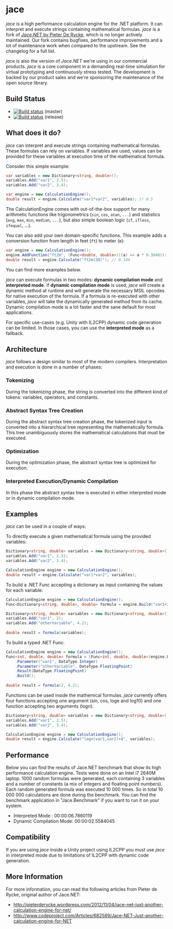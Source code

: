 # jace
_jace_ is a high performance calculation engine for the .NET platform. It can interpret and execute strings containing mathematical formulas. _jace_ is a fork of [_Jace.NET_ by Pieter De Rycke](https://github.com/pieterderycke/Jace), which is no longer actively maintained. Our fork contains bugfixes, performance improvements and a lot of maintenance work when compared to the upstream. See the changelog for a full list.

_jace_ is also the version of _Jace.NET_ we're using in our commercial products. _jace_ is a core component in a demanding real-time simulation for virtual prototyping and continuously stress tested. The development is backed by our product sales and we're sponsoring the maintenance of the open source library.

## Build Status
* [![Build status](https://github.com/adletec/jace/actions/workflows/dotnet.yml/badge.svg?branch=master)](https://github.com/adletec/jace/actions/workflows/dotnet.yml?query=branch%3Amaster) (master)
* [![Build status](https://github.com/adletec/jace/actions/workflows/release.yml/badge.svg)](https://github.com/adletec/jace/actions/workflows/release.yml?query=) (release)

## What does it do?
_jace_ can interpret and execute strings containing mathematical formulas. These formulas can rely on variables. If variables are used, values can be provided for these variables at execution time of the mathematical formula.

Consider this simple example:

```csharp
var variables = new Dictionary<string, double>();
variables.Add("var1", 2.5);
variables.Add("var2", 3.4);

var engine = new CalculationEngine();
double result = engine.Calculate("var1*var2", variables); // 8.5
```

The CalculationEngine comes with out-of-the-box support for many arithmetic functions like trigonometrics (`sin`, `cos`, `atan`, `...`) and statistics (`avg`, `max`, `min`, `median`, `...`), but also simple boolean logic (`if`, `ifless`, `ifequal`, ...).

You can also add your own domain-specific functions. This example adds a conversion function from length in feet (`ft`) to meter (`m`):

```csharp
var engine = new CalculationEngine();
engine.AddFunction("ft2m", (Func<double, double>)((a) => a * 0.3048)):
double result = engine.Calculate("ft2m(30)"); // 9.144
```

You can find more examples below.

_jace_ can execute formulas in two modes: **dynamic compilation mode** and **interpreted mode**. If **dynamic compilation mode** is used, _jace_ will create a dynamic method at runtime and will generate the necessary MSIL opcodes for native execution of the formula. If a formula is re-executed with other variables, _jace_ will take the dynamically generated method from its cache. Dynamic compilation mode is a lot faster and the sane default for most applications.

For specific use-cases (e.g. Unity with IL2CPP) dynamic code generation can be limited. In those cases, you can use the **interpreted mode** as a fallback.

## Architecture
_jace_ follows a design similar to most of the modern compilers. Interpretation and execution is done in a number of phases:

### Tokenizing
During the tokenizing phase, the string is converted into the different kind of tokens: variables, operators, and constants.

### Abstract Syntax Tree Creation
During the abstract syntax tree creation phase, the tokenized input is converted into a hierarchical tree representing the mathematically formula. This tree unambiguously stores the mathematical calculations that must be executed.

### Optimization
During the optimization phase, the abstract syntax tree is optimized for execution.

### Interpreted Execution/Dynamic Compilation
In this phase the abstract syntax tree is executed in either interpreted mode or in dynamic compilation mode.

## Examples
_jace_ can be used in a couple of ways:

To directly execute a given mathematical formula using the provided variables:
```csharp
Dictionary<string, double> variables = new Dictionary<string, double>();
variables.Add("var1", 2.5);
variables.Add("var2", 3.4);

CalculationEngine engine = new CalculationEngine();
double result = engine.Calculate("var1*var2", variables);
```

To build a .NET Func accepting a dictionary as input containing the values for each variable:
```csharp
CalculationEngine engine = new CalculationEngine();
Func<Dictionary<string, double>, double> formula = engine.Build("var1+2/(3*otherVariable)");

Dictionary<string, double> variables = new Dictionary<string, double>();
variables.Add("var1", 2);
variables.Add("otherVariable", 4.2);
	
double result = formula(variables);
```

To build a typed .NET Func:
```csharp
CalculationEngine engine = new CalculationEngine();
Func<int, double, double> formula = (Func<int, double, double>)engine.Formula("var1+2/(3*otherVariable)")
	.Parameter("var1", DataType.Integer)
    .Parameter("otherVariable", DataType.FloatingPoint)
    .Result(DataType.FloatingPoint)
    .Build();
	
double result = formula(2, 4.2);
```

Functions can be used inside the mathemical formulas. _jace_ currently offers four functions accepting one argument (sin, cos, loge and log10) and one function accepting two arguments (logn).

```csharp
Dictionary<string, double> variables = new Dictionary<string, double>();
variables.Add("var1", 2.5);
variables.Add("var2", 3.4);

CalculationEngine engine = new CalculationEngine();
double result = engine.Calculate("logn(var1,var2)+4", variables);
```

## Performance
Below you can find the results of Jace.NET benchmark that show its high performance calculation engine. Tests were done on an Intel i7 2640M laptop.
1000 random formulas were generated, each containing 3 variables and a number of constants (a mix of integers and floating point numbers). Each random generated formula was executed 10 000 times. So in total 10 000 000 calculations are done during the benchmark. You can find the benchmark application in "Jace.Benchmark" if you want to run it on your system.

* Interpreted Mode : 00:00:06.7860119
* Dynamic Compilation Mode: 00:00:02.5584045

## Compatibility
If you are using _jace_ inside a Unity project using IL2CPP you must use _jace_ in interpreted mode due to limitations of IL2CPP with dynamic code generation.

## More Information
For more information, you can read the following articles from Pieter de Rycke, original author of Jace.NET:
* http://pieterderycke.wordpress.com/2012/11/04/jace-net-just-another-calculation-engine-for-net/
* http://www.codeproject.com/Articles/682589/Jace-NET-Just-another-calculation-engine-for-NET